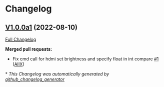# Changelog

## [V1.0.0a1](https://github.com/OpenVoiceOS/ovos-PHAL-plugin-brightness-control-rpi/tree/V1.0.0a1) (2022-08-10)

[Full Changelog](https://github.com/OpenVoiceOS/ovos-PHAL-plugin-brightness-control-rpi/compare/ffda1366b0bc5dda9970eb4de4bb118406b80e4f...V1.0.0a1)

**Merged pull requests:**

- Fix cmd call for hdmi set brightness and specify float in int compare [\#1](https://github.com/OpenVoiceOS/ovos-PHAL-plugin-brightness-control-rpi/pull/1) ([AIIX](https://github.com/AIIX))



\* *This Changelog was automatically generated by [github_changelog_generator](https://github.com/github-changelog-generator/github-changelog-generator)*
